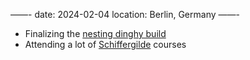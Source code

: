 ——-
date: 2024-02-04
location: Berlin, Germany
——-
* Finalizing the [nesting dinghy build](https://lille-oe.de/2024-02-02/)
* Attending a lot of [Schiffergilde](https://schiffergilde-berlin.de/) courses
